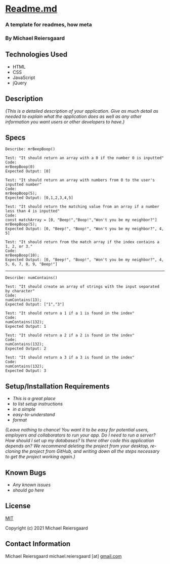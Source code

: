 # [Readme.md](http://readme.md/)

### A template for readmes, how meta

### By Michael Reiersgaard

## Technologies Used

- HTML
- CSS
- JavaScript
- jQuery

## Description

*{This is a detailed description of your application. Give as much detail as needed to explain what the application does as well as any other information you want users or other developers to have.}*

## Specs

```
Describe: mrBeepBoop()

Test: "It should return an array with a 0 if the number 0 is inputted"
Code:
mrBeepBoop(0)
Expected Output: [0]
```
```
Test: "It should return an array with numbers from 0 to the user's inputted number"
Code:
mrBeepBoop(5);
Expected Output: [0,1,2,3,4,5]
```

```
Test: "It should return the matching value from an array if a number less than 4 is inputted"
Code:
const matchArray = [0, "Beep!","Boop!","Won't you be my neighbor?"]
mrBeepBoop(5);
Expected Output: [0, "Beep!", "Boop!", "Won't you be my neighbor?", 4, 5]
```

```
Test: "It should return from the match array if the index contains a 1, 2, or 3."
Code:
mrBeepBoop(10);
Expected Output: [0, "Beep!", "Boop!", "Won't you be my neighbor?", 4, 5, 6, 7, 8, 9, "Beep!"]
```


---
```
Describe: numContains()

Test: "It should create an array of strings with the input separated by character"
Code:
numContains(13);
Expected Output: ["1","3"]
```

```
Test: "It should return a 1 if a 1 is found in the index"
Code:
numContains(132);
Expected Output: 1
```
```
Test: "It should return a 2 if a 2 is found in the index"
Code:
numContains(132);
Expected Output: 2

```
```
Test: "It should return a 3 if a 3 is found in the index"
Code:
numContains(132);
Expected Output: 3
```

## Setup/Installation Requirements

- *This is a great place*
- *to list setup instructions*
- *in a simple*
- *easy-to-understand*
- *format*

*{Leave nothing to chance! You want it to be easy for potential users, employers and collaborators to run your app. Do I need to run a server? How should I set up my databases? Is there other code this application depends on? We recommend deleting the project from your desktop, re-cloning the project from GitHub, and writing down all the steps necessary to get the project working again.}*

## Known Bugs

- *Any known issues*
- *should go here*

## License

[MIT](https://en.wikipedia.org/wiki/MIT_License)

Copyright (c) 2021 Michael Reiersgaard

## Contact Information

Michael Reiersgaard michael.reiersgaard [at] [gmail.com](http://gmail.com/)